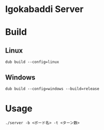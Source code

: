 # Igokabaddi Server

# Build
## Linux
```
dub build --config=linux
```
## Windows
```
dub build --config=windows --build=release
```
# Usage
```
./server -b <ボード名> -t <ターン数>
```
